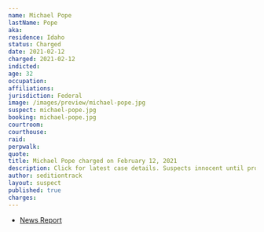 ```yaml
---
name: Michael Pope
lastName: Pope
aka:
residence: Idaho
status: Charged
date: 2021-02-12
charged: 2021-02-12
indicted:
age: 32
occupation:
affiliations:
jurisdiction: Federal
image: /images/preview/michael-pope.jpg
suspect: michael-pope.jpg
booking: michael-pope.jpg
courtroom:
courthouse:
raid:
perpwalk:
quote:
title: Michael Pope charged on February 12, 2021
description: Click for latest case details. Suspects innocent until proven guilty.
author: seditiontrack
layout: suspect
published: true
charges:
---
```


- [News Report](https://cdapress.com/news/2021/feb/13/sandpoint-man-implicated-capitol-insurrection-cda/)
